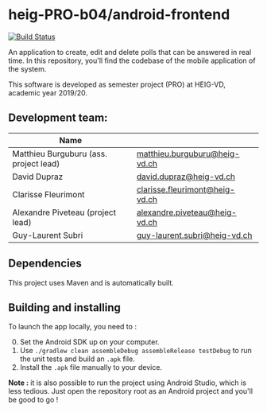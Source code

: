 # heig-PRO-b04/android-frontend

[![Build Status](https://travis-ci.com/heig-PRO-b04/android-frontend.svg?branch=master)](https://travis-ci.com/heig-PRO-b04/android-frontend)

An application to create, edit and delete polls that can be answered in real
time. In this repository, you'll find the codebase of the mobile application
of the system.

This software is developed as semester project (PRO) at HEIG-VD, academic year
2019/20.

## Development team:

| Name                                   |                                  |
|----------------------------------------|----------------------------------|
| Matthieu Burguburu (ass. project lead) | matthieu.burguburu@heig-vd.ch    |
| David Dupraz                           | david.dupraz@heig-vd.ch          |
| Clarisse Fleurimont                    | clarisse.fleurimont@heig-vd.ch   |
| Alexandre Piveteau (project lead)      | alexandre.piveteau@heig-vd.ch    |
| Guy-Laurent Subri                      | guy-laurent.subri@heig-vd.ch     |

## Dependencies

This project uses Maven and is automatically built.

## Building and installing

To launch the app locally, you need to :

0. Set the Android SDK up on your computer.
1. Use `./gradlew clean assembleDebug assembleRelease testDebug` to run the
   unit tests and build an `.apk` file.
2. Install the `.apk` file manually to your device.

**Note :** it is also possible to run the project using Android Studio, which is less tedious. Just open the repository root as an Android project and you'll be good to go !